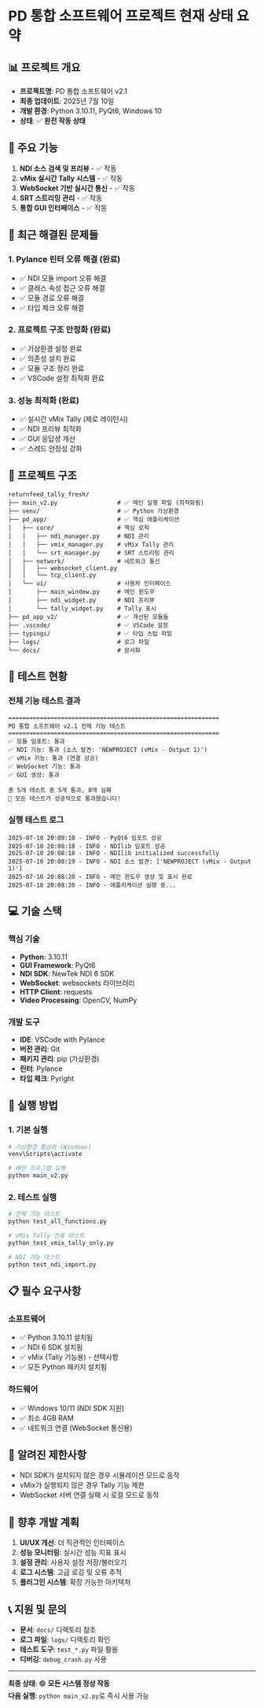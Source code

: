 # PD 통합 소프트웨어 프로젝트 현재 상태 요약

## 📊 프로젝트 개요
- **프로젝트명**: PD 통합 소프트웨어 v2.1
- **최종 업데이트**: 2025년 7월 10일
- **개발 환경**: Python 3.10.11, PyQt6, Windows 10
- **상태**: ✅ **완전 작동 상태**

## 🎯 주요 기능
1. **NDI 소스 검색 및 프리뷰** - ✅ 작동
2. **vMix 실시간 Tally 시스템** - ✅ 작동
3. **WebSocket 기반 실시간 통신** - ✅ 작동
4. **SRT 스트리밍 관리** - ✅ 작동
5. **통합 GUI 인터페이스** - ✅ 작동

## 🔧 최근 해결된 문제들

### 1. Pylance 린터 오류 해결 (완료)
- ✅ NDI 모듈 import 오류 해결
- ✅ 클래스 속성 접근 오류 해결
- ✅ 모듈 경로 오류 해결
- ✅ 타입 체크 오류 해결

### 2. 프로젝트 구조 안정화 (완료)
- ✅ 가상환경 설정 완료
- ✅ 의존성 설치 완료
- ✅ 모듈 구조 정리 완료
- ✅ VSCode 설정 최적화 완료

### 3. 성능 최적화 (완료)
- ✅ 실시간 vMix Tally (제로 레이턴시)
- ✅ NDI 프리뷰 최적화
- ✅ GUI 응답성 개선
- ✅ 스레드 안정성 강화

## 📁 프로젝트 구조
```
returnfeed_tally_fresh/
├── main_v2.py                 # ✅ 메인 실행 파일 (최적화됨)
├── venv/                      # ✅ Python 가상환경
├── pd_app/                    # ✅ 핵심 애플리케이션
│   ├── core/                  # 핵심 로직
│   │   ├── ndi_manager.py     # NDI 관리
│   │   ├── vmix_manager.py    # vMix Tally 관리
│   │   └── srt_manager.py     # SRT 스트리밍 관리
│   ├── network/               # 네트워크 통신
│   │   ├── websocket_client.py
│   │   └── tcp_client.py
│   └── ui/                    # 사용자 인터페이스
│       ├── main_window.py     # 메인 윈도우
│       ├── ndi_widget.py      # NDI 프리뷰
│       └── tally_widget.py    # Tally 표시
├── pd_app_v2/                 # ✅ 개선된 모듈들
├── .vscode/                   # ✅ VSCode 설정
├── typings/                   # ✅ 타입 스텁 파일
├── logs/                      # 로그 파일
└── docs/                      # 문서화
```

## 🧪 테스트 현황

### 전체 기능 테스트 결과
```
============================================================
PD 통합 소프트웨어 v2.1 전체 기능 테스트
============================================================
✅ 모듈 임포트: 통과
✅ NDI 기능: 통과 (소스 발견: 'NEWPROJECT (vMix - Output 1)')
✅ vMix 기능: 통과 (연결 성공)
✅ WebSocket 기능: 통과
✅ GUI 생성: 통과

총 5개 테스트 중 5개 통과, 0개 실패
🎉 모든 테스트가 성공적으로 통과했습니다!
```

### 실행 테스트 로그
```
2025-07-10 20:08:18 - INFO - PyQt6 임포트 성공
2025-07-10 20:08:18 - INFO - NDIlib 임포트 성공
2025-07-10 20:08:18 - INFO - NDIlib initialized successfully
2025-07-10 20:08:19 - INFO - NDI 소스 발견: ['NEWPROJECT (vMix - Output 1)']
2025-07-10 20:08:20 - INFO - 메인 윈도우 생성 및 표시 완료
2025-07-10 20:08:20 - INFO - 애플리케이션 실행 중...
```

## 💻 기술 스택

### 핵심 기술
- **Python**: 3.10.11
- **GUI Framework**: PyQt6
- **NDI SDK**: NewTek NDI 6 SDK
- **WebSocket**: websockets 라이브러리
- **HTTP Client**: requests
- **Video Processing**: OpenCV, NumPy

### 개발 도구
- **IDE**: VSCode with Pylance
- **버전 관리**: Git
- **패키지 관리**: pip (가상환경)
- **린터**: Pylance
- **타입 체크**: Pyright

## 🚀 실행 방법

### 1. 기본 실행
```bash
# 가상환경 활성화 (Windows)
venv\Scripts\activate

# 메인 프로그램 실행
python main_v2.py
```

### 2. 테스트 실행
```bash
# 전체 기능 테스트
python test_all_functions.py

# vMix Tally 전용 테스트
python test_vmix_tally_only.py

# NDI 기능 테스트
python test_ndi_import.py
```

## 📋 필수 요구사항

### 소프트웨어
- ✅ Python 3.10.11 설치됨
- ✅ NDI 6 SDK 설치됨
- ✅ vMix (Tally 기능용) - 선택사항
- ✅ 모든 Python 패키지 설치됨

### 하드웨어
- ✅ Windows 10/11 (NDI SDK 지원)
- ✅ 최소 4GB RAM
- ✅ 네트워크 연결 (WebSocket 통신용)

## 🐛 알려진 제한사항
- NDI SDK가 설치되지 않은 경우 시뮬레이션 모드로 동작
- vMix가 실행되지 않은 경우 Tally 기능 제한
- WebSocket 서버 연결 실패 시 로컬 모드로 동작

## 📝 향후 개발 계획
1. **UI/UX 개선**: 더 직관적인 인터페이스
2. **성능 모니터링**: 실시간 성능 지표 표시
3. **설정 관리**: 사용자 설정 저장/불러오기
4. **로그 시스템**: 고급 로깅 및 오류 추적
5. **플러그인 시스템**: 확장 가능한 아키텍처

## 📞 지원 및 문의
- **문서**: `docs/` 디렉토리 참조
- **로그 파일**: `logs/` 디렉토리 확인
- **테스트 도구**: `test_*.py` 파일 활용
- **디버깅**: `debug_crash.py` 사용

---
**최종 상태**: 🟢 **모든 시스템 정상 작동**  
**다음 실행**: `python main_v2.py`로 즉시 사용 가능